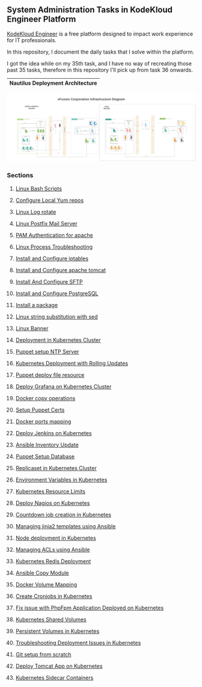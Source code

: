 ## System Administration Tasks in KodeKloud Engineer Platform

 [KodeKloud Engineer](https://www.kodekloud-engineer.com/) is a free platform designed to impact work experience for IT professionals.

 In this repository, I document the daily tasks that I solve within the platform. 

 I got the idea while on my 35th task, and I have no way of recreating those past 35 tasks, therefore in this repository I'll pick up from task 36 onwards.

 Nautilus Deployment Architecture              |  
:-------------------------:|
![Nautilus Deployment Architecture](images/Nautilus_deployment_architecture.jpeg)

### Sections

1. [Linux Bash Scripts]( https://github.com/fred-juma/Kodekloud-Engineer-Tasks/tree/main/KodeKloud%20System%20Administrator/01.%20Linux%20Bash%20Scripts)


2. [Configure Local Yum repos](https://github.com/fred-juma/Kodekloud-System-Administrator/tree/main/KodeKloud%20System%20Administrator/02.%20Configure%20Local%20Yum%20repos)

3. [Linux Log rotate](https://github.com/fred-juma/Kodekloud-System-Administrator/tree/main/KodeKloud%20System%20Administrator/03.%20Linux%20LogRotate)

4. [Linux Postfix Mail Server](https://github.com/fred-juma/Kodekloud-System-Administrator/tree/main/KodeKloud%20System%20Administrator/04.%20Linux%20Postfix%20Mail%20Server)

5. [PAM Authentication for apache](https://github.com/fred-juma/Kodekloud-Engineer-Tasks/tree/main/KodeKloud%20System%20Administrator/05.%20PAM%20Authentication%20for%20apache)

6. [Linux Process Troubleshooting](https://github.com/fred-juma/Kodekloud-System-Administrator/tree/main/KodeKloud%20System%20Administrator/06.%20Linux%20Process%20Troubleshooting)

7. [Install and Configure iptables](https://github.com/fred-juma/Kodekloud-System-Administrator/tree/main/KodeKloud%20System%20Administrator/07%20-%20Install%20and%20configure%20iptables)

8. [Install and Configure apache tomcat](https://github.com/fred-juma/Kodekloud-Engineer-Tasks/tree/main/KodeKloud%20System%20Administrator/08.%20Install%20and%20configure%20apache%20tomcat)

9. [Install And Configure SFTP](https://github.com/fred-juma/Kodekloud-Engineer-Tasks/tree/main/KodeKloud%20System%20Administrator/09.%20Install%20And%20Configure%20SFTP)

10. [Install and Configure PostgreSQL](https://github.com/fred-juma/Kodekloud-Engineer-Tasks/tree/main/KodeKloud%20System%20Administrator/10.%20Install%20and%20Configure%20PostgreSQL)

11. [Install a package](https://github.com/fred-juma/Kodekloud-Engineer-Tasks/tree/main/KodeKloud%20System%20Administrator/11.%20Install%20a%20package)

12. [Linux string substitution with sed](https://github.com/fred-juma/Kodekloud-Engineer-Tasks/tree/main/KodeKloud%20System%20Administrator/12.%20Linux%20string%20substitute%20sed)

13. [Linux Banner](https://github.com/fred-juma/Kodekloud-Engineer-Tasks/tree/main/KodeKloud%20System%20Administrator/13.%20Linux%20Banner)

14. [Deployment in Kubernetes Cluster ](https://github.com/fred-juma/Kodekloud-Engineer-Tasks/tree/main/kodekloud%20DevOps%20Engineer/01.%20Create%20Deployments%20in%20Kubernetes%20Cluster)

15. [Puppet setup NTP Server](https://github.com/fred-juma/Kodekloud-Engineer-Tasks/blob/main/kodekloud%20DevOps%20Engineer/02.%20Puppet%20Setup%20NTP%20Server/puppet%20setup%20ntp%20server.md)

16. [Kubernetes Deployment with Rolling Updates](https://github.com/fred-juma/Kodekloud-Engineer-Tasks/tree/main/kodekloud%20DevOps%20Engineer/03.%20Kubernetes%20Deployment%20and%20Rolling%20Updates)

17. [Puppet deploy file resource](https://github.com/fred-juma/Kodekloud-Engineer-Tasks/tree/main/kodekloud%20DevOps%20Engineer/04.%20Puppet%20deploy%20file%20resource)

18. [Deploy Grafana on Kubernetes Cluster](https://github.com/fred-juma/Kodekloud-Engineer-Tasks/tree/main/kodekloud%20DevOps%20Engineer/05.%20Deploy%20Grafana%20on%20Kubernetes%20Cluster)

19. [Docker copy operations](https://github.com/fred-juma/Kodekloud-Engineer-Tasks/tree/main/kodekloud%20DevOps%20Engineer/06.%20Docker%20copy%20operations)

20. [Setup Puppet Certs](https://github.com/fred-juma/Kodekloud-Engineer-Tasks/tree/main/kodekloud%20DevOps%20Engineer/07.%20Setup%20Puppet%20Certs)

21. [Docker ports mapping](https://github.com/fred-juma/Kodekloud-Engineer-Tasks/tree/main/kodekloud%20DevOps%20Engineer/08.%20Docker%20Ports%20Mapping)

22. [Deploy Jenkins on Kubernetes](https://github.com/fred-juma/Kodekloud-Engineer-Tasks/tree/main/kodekloud%20DevOps%20Engineer/09.%20Deploy%20Jenkins%20on%20Kubernetes)

23. [Ansible Inventory Update](https://github.com/fred-juma/Kodekloud-Engineer-Tasks/tree/main/kodekloud%20DevOps%20Engineer/10.%20Ansible%20Inventory%20Update)

24. [Puppet Setup Database](https://github.com/fred-juma/Kodekloud-Engineer-Tasks/tree/main/kodekloud%20DevOps%20Engineer/11.%20Puppet%20Setup%20Database)

25. [Replicaset in Kubernetes Cluster](https://github.com/fred-juma/Kodekloud-Engineer-Tasks/tree/main/kodekloud%20DevOps%20Engineer/12.%20Create%20Replicaset%20in%20Kubernetes%20Cluster)

26. [Environment Variables in Kubernetes](https://github.com/fred-juma/Kodekloud-Engineer-Tasks/tree/main/kodekloud%20DevOps%20Engineer/13.%20Environment%20Variables%20in%20Kubernetes)

27. [Kubernetes Resource Limits](https://github.com/fred-juma/Kodekloud-Engineer-Tasks/tree/main/kodekloud%20DevOps%20Engineer/14.%20Set%20Limits%20for%20Resources%20in%20Kubernetes)

28. [Deploy Nagios on Kubernetes](https://github.com/fred-juma/Kodekloud-Engineer-Tasks/tree/main/kodekloud%20DevOps%20Engineer/15.%20Deploy%20Nagios%20on%20Kubernetes)

29. [Countdown job creation in Kubernetes](https://github.com/fred-juma/Kodekloud-Engineer-Tasks/tree/main/kodekloud%20DevOps%20Engineer/16.%20Countdown%20job%20in%20Kubernetes)

30. [Managing jinja2 templates using Ansible](https://github.com/fred-juma/Kodekloud-Engineer-Tasks/tree/main/kodekloud%20DevOps%20Engineer/17.%20Managing%20Jinja2%20Templates%20Using%20Ansible)

31. [Node deployment in Kubernetes](https://github.com/fred-juma/Kodekloud-Engineer-Tasks/tree/main/kodekloud%20DevOps%20Engineer/18.%20Deploy%20Node%20App%20on%20Kubernetes)

32. [Managing ACLs using Ansible](https://github.com/fred-juma/Kodekloud-Engineer-Tasks/tree/main/kodekloud%20DevOps%20Engineer/19.%20Managing%20ACLs%20using%20Ansible)

33. [Kubernetes Redis Deployment](https://github.com/fred-juma/Kodekloud-Engineer-Tasks/tree/main/kodekloud%20DevOps%20Engineer/21.%20Kubernetes%20Redis%20Deployment)

34. [Ansible Copy Module](https://github.com/fred-juma/Kodekloud-Engineer-Tasks/tree/main/kodekloud%20DevOps%20Engineer/23.%20Ansible%20Copy%20Module)

35. [Docker Volume Mapping](https://github.com/fred-juma/Kodekloud-Engineer-Tasks/tree/main/kodekloud%20DevOps%20Engineer/24.%20Docker%20Volumes%20Mapping)

36. [Create Cronjobs in Kubernetes](https://github.com/fred-juma/Kodekloud-Engineer-Tasks/tree/main/kodekloud%20DevOps%20Engineer/25.%20Create%20Cronjobs%20in%20Kubernetes)

37. [Fix issue with PhpFpm Application Deployed on Kubernetes](https://github.com/fred-juma/Kodekloud-Engineer-Tasks/tree/main/kodekloud%20DevOps%20Engineer/27.%20Fix%20issue%20with%20PhpFpm%20Application%20Deployed%20on%20Kubernetes)

38. [Kubernetes Shared Volumes](https://github.com/fred-juma/Kodekloud-Engineer-Tasks/tree/main/kodekloud%20DevOps%20Engineer/28.%20Kubernetes%20Shared%20Volumes)

39. [Persistent Volumes in Kubernetes](https://github.com/fred-juma/Kodekloud-Engineer-Tasks/tree/main/kodekloud%20DevOps%20Engineer/30.%20Persistent%20Volumes%20in%20Kubernetes)

40. [Troubleshooting Deployment Issues in Kubernetes](https://github.com/fred-juma/Kodekloud-Engineer-Tasks/tree/main/kodekloud%20DevOps%20Engineer/34.%20Troubleshoot%20Deployment%20issues%20in%20Kubernetes)

41. [Git setup from scratch](https://github.com/fred-juma/Kodekloud-Engineer-Tasks/tree/main/kodekloud%20DevOps%20Engineer/35.%20Git%20Setup%20from%20Scratch)

42. [Deploy Tomcat App on Kubernetes](https://github.com/fred-juma/Kodekloud-Engineer-Tasks/tree/main/kodekloud%20DevOps%20Engineer/36.%20Deploy%20Tomcat%20App%20on%20Kubernetes)

43. [Kubernetes Sidecar Containers](https://github.com/fred-juma/Kodekloud-Engineer-Tasks/tree/main/kodekloud%20DevOps%20Engineer/37.%20Kubernetes%20Sidecar%20Containers)